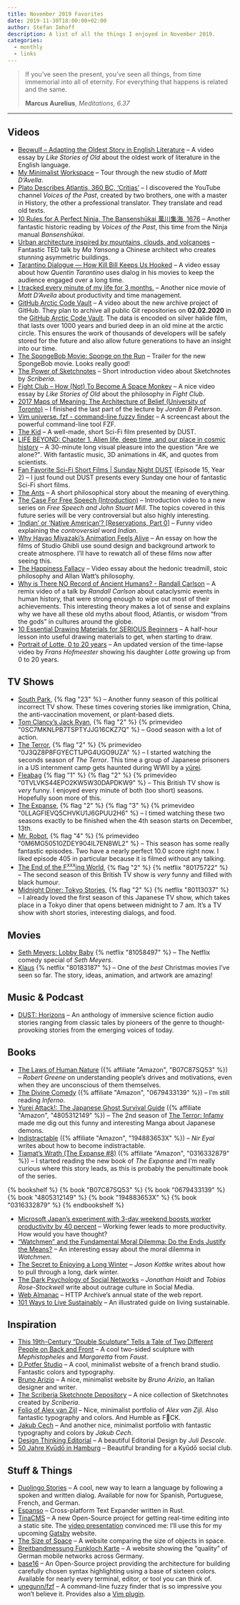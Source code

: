 ```yaml
---
title: November 2019 Favorites
date: 2019-11-30T18:00:00+02:00
author: Stefan Imhoff
description: A list of all the things I enjoyed in November 2019.
categories:
  - monthly
  - links
---
```


> If you’ve seen the present, you’ve seen all things, from time immemorial into all of eternity. For everything that happens is related and the same.
>
> **Marcus Aurelius**, _Meditations, 6.37_

---

## Videos

- [Beowulf – Adapting the Oldest Story in English Literature](https://youtu.be/wFZD9YyAGZ0) – A video essay by _Like Stories of Old_ about the oldest work of literature in the English language.
- [My Minimalist Workspace](https://youtu.be/nB3TJbfPDjk) – Tour through the new studio of _Matt D’Avella_.
- [Plato Describes Atlantis, 360 BC, ‘Critias’](https://youtu.be/wkIfNcBmeJ0) – I discovered the YouTube channel _Voices of the Past_, created by two brothers, one with a master in History, the other a professional translator. They translate and read old texts.
- [10 Rules for A Perfect Ninja, The Bansenshūkai 萬川集海, 1676](https://youtu.be/0-8P382wPIw) – Another fantastic historic reading by _Voices of the Past_, this time from the Ninja manual _Bansenshūkai_.
- [Urban architecture inspired by mountains, clouds, and volcanoes](https://www.ted.com/talks/ma_yansong_urban_architecture_inspired_by_mountains_clouds_and_volcanoes) – Fantastic TED talk by _Ma Yansong_ a Chinese architect who creates stunning asymmetric buildings.
- [Tarantino Dialogue — How Kill Bill Keeps Us Hooked](https://youtu.be/_RNpyhJK65c) – A video essay about how _Quentin Tarantino_ uses dialog in his movies to keep the audience engaged over a long time.
- [I tracked every minute of my life for 3 months.](https://youtu.be/LUjTvPy_UAg) – Another nice movie of _Matt D’Avella_ about productivity and time management.
- [GitHub Arctic Code Vault](https://youtu.be/fzI9FNjXQ0o) – A video about the new archive project of GitHub. They plan to archive all public Git repositories on **02.02.2020** in the [GitHub Arctic Code Vault](https://archiveprogram.github.com/). The data is encoded on silver halide film, that lasts over 1000 years and buried deep in an old mine at the arctic circle. This ensures the work of thousands of developers will be safely stored for the future and also allow future generations to have an insight into our time.
- [The SpongeBob Movie: Sponge on the Run](https://youtu.be/HfiH_526qhY) – Trailer for the new SpongeBob movie. Looks really good!
- [The Power of Sketchnotes](https://youtu.be/IvTHDbUbdHY) – Short introduction video about Sketchnotes by _Scriberia_.
- [Fight Club – How (Not) To Become A Space Monkey](https://youtu.be/ymgoem4v4u4) – A nice video essay by _Like Stories of Old_ about the philosophy in _Fight Club_.
- [2017 Maps of Meaning: The Architecture of Belief (University of Toronto)](https://www.youtube.com/playlist?list=PL22J3VaeABQAT-0aSPq-OKOpQlHyR4k5h) – I finished the last part of the lecture by _Jordan B Peterson_.
- [Vim universe. fzf - command-line fuzzy finder](https://youtu.be/qgG5Jhi_Els) – A screencast about the powerful command-line tool FZF.
- [The Kid](https://youtu.be/-XaVelaRiiw) – A well-made, short Sci-Fi film presented by DUST.
- [LIFE BEYOND: Chapter 1. Alien life, deep time, and our place in cosmic history](https://youtu.be/SUelbSa-OkA) – A 30-minute long visual pleasure into the question <q>Are we alone?</q>. With fantastic music, 3D animations in 4K, and quotes from scientists.
- [Fan Favorite Sci-Fi Short Films | Sunday Night DUST](https://youtu.be/aPXMOn2MmSc) (Episode 15, Year 2) – I just found out DUST presents every Sunday one hour of fantastic Sci-Fi short films.
- [The Ants](https://youtu.be/Et6itTuJSYY) – A short philosophical story about the meaning of everything.
- [The Case For Free Speech (Introduction)](https://youtu.be/S4fS1hpn7jU) – Introduction video to a new series on _Free Speech and John Stuart Mill_. The topics covered in this future series will be very controversial but also highly interesting.
- [‘Indian’ or ‘Native American’? [Reservations, Part 0]](https://youtu.be/kh88fVP2FWQ) – Funny video explaining the _controversial_ word _Indian_.
- [Why Hayao Miyazaki’s Animation Feels Alive](https://youtu.be/jM6PPxN1xas) – An essay on how the films of Studio Ghibli use sound design and background artwork to create atmosphere. I’ll have to rewatch all of these films now after seeing this.
- [The Happiness Fallacy](https://youtu.be/P1bBIxLNEX4) – Video essay about the hedonic treadmill, stoic philosophy and Allan Watt’s philosophy.
- [Why is There NO Record of Ancient Humans? - Randall Carlson](https://youtu.be/F-d4zfovcog) – A remix video of a talk by _Randall Carlson_ about cataclysmic events in human history, that were strong enough to wipe out most of their achievements. This interesting theory makes a lot of sense and explains why we have all these old myths about flood, Atlantis, or wisdom “from the gods” in cultures around the globe.
- [10 Essential Drawing Materials for SERIOUS Beginners](https://youtu.be/Pjru1PJ82io) – A half-hour lesson into useful drawing materials to get, when starting to draw.
- [Portrait of Lotte, 0 to 20 years](https://youtu.be/yfqpqiTMUEg) – An updated version of the time-lapse video by _Frans Hofmeester_ showing his daughter _Lotte_ growing up from 0 to 20 years.

## TV Shows

- [South Park](https://www.themoviedb.org/tv/2190-south-park), {% flag "23" %} <Flag label="South Park" href="https://www.southpark.de/" /> – Another funny season of this political incorrect TV show. These times covering stories like immigration, China, the anti-vaccination movement, or plant-based diets.
- [Tom Clancy’s Jack Ryan](https://www.themoviedb.org/tv/73375-jack-ryan), {% flag "2" %} {% primevideo "0SC7MKNLPB7TSPTYJJG16CKZ7Q" %} – Good season with a lot of action.
- [The Terror](https://www.themoviedb.org/tv/75191-the-terror), {% flag "2" %} {% primevideo "0J3QZ8P8FGYECT1JPG4UGO9UZA" %} – I started watching the seconds season of _The Terror_. This time a group of Japanese prisoners in a US internment camp gets haunted during WWII by a [yūrei](https://en.wikipedia.org/wiki/Y%C5%ABrei).
- [Fleabag](https://www.themoviedb.org/tv/67070-fleabag) {% flag "1" %} {% flag "2" %} {% primevideo "0TVLVKS44EPO2KW5W30DAPDKW9" %} – This British TV show is _very_ funny. I enjoyed every minute of both (too short) seasons. Hopefully soon more of this.
- [The Expanse](https://www.themoviedb.org/tv/63639-the-expanse), {% flag "2" %} {% flag "3" %} {% primevideo "0LLAGFIEVQ5CHVKU1J6GPUU2H6" %} – I timed watching these two seasons exactly to be finished when the 4th season starts on December, 13th.
- [Mr. Robot](https://www.themoviedb.org/tv/62560-mr-robot), {% flag "4" %} {% primevideo "0M6MG50510ZDEY904IL7EN8WL2" %} – This season has some really fantastic episodes. Two have a nearly perfect 10.0 score right now. I liked episode 405 in particular because it is filmed without any talking.
- [The End of the F<sup>xxx</sup>ing World](https://www.themoviedb.org/tv/74577-the-end-of-the-f-king-world), {% flag "2" %} {% netflix "80175722" %} – The second season of this British TV show is _very_ funny and filled with black humour.
- [Midnight Diner: Tokyo Stories](https://www.themoviedb.org/tv/92408-tokyo-stories), {% flag "2" %} {% netflix "80113037" %} – I already loved the first season of this Japanese TV show, which takes place in a Tokyo diner that opens between midnight to 7 am. It’s a TV show with short stories, interesting dialogs, and food.

## Movies

- [Seth Meyers: Lobby Baby](https://www.themoviedb.org/movie/642203-seth-meyers-lobby-baby) {% netflix "81058497" %} – The Netflix comedy special of _Seth Meyers_.
- [Klaus](https://www.themoviedb.org/movie/508965-klaus) {% netflix "80183187" %} – One of the _best_ Christmas movies I’ve seen so far. The story, ideas, animation, and artwork are amazing!

## Music & Podcast

- [DUST: Horizons](https://youtu.be/z8YEOMF4UxI) – An anthology of immersive science fiction audio stories ranging from classic tales by pioneers of the genre to thought-provoking stories from the emerging voices of today.

## Books

- [The Laws of Human Nature](https://www.goodreads.com/book/show/40060191-the-laws-of-human-nature) ({% affiliate "Amazon", "B07C87SQ53" %}) – _Robert Greene_ on understanding people’s drives and motivations, even when they are unconscious of them themselves.
- [The Divine Comedy](https://www.goodreads.com/book/show/6656.The_Divine_Comedy) ({% affiliate "Amazon", "0679433139" %}) – I’m still reading _Inferno_.
- [Yurei Attack!: The Japanese Ghost Survival Guide](https://www.goodreads.com/book/show/12411987-yurei-attack) ({% affiliate "Amazon", "4805312149" %}) – The 2nd season of [The Terror: Infamy](https://youtu.be/ZLyVHQdnfoI) made me dig out this funny and interesting Manga about Japanese demons.
- [Indistractable](https://www.goodreads.com/book/show/44595007-indistractable) ({% affiliate "Amazon", "194883653X" %}) – _Nir Eyal_ writes about how to become indistractable.
- [Tiamat’s Wrath (The Expanse #8)](https://www.goodreads.com/book/show/28335698-tiamat-s-wrath) ({% affiliate "Amazon", "0316332879" %}) – I started reading the new book of _The Expanse_ and I’m really curious where this story leads, as this is probably the penultimate book of the series.

{% bookshelf %}
{% book "B07C87SQ53" %}
{% book "0679433139" %}
{% book "4805312149" %}
{% book "194883653X" %}
{% book "0316332879" %}
{% endbookshelf %}

- [Microsoft Japan’s experiment with 3-day weekend boosts worker productivity by 40 percent](https://soranews24.com/2019/11/03/microsoft-japans-experiment-with-3-day-weekend-boosts-worker-productivity-by-40-percent/) – Working fewer leads to more productivity. How would you have thought?
- [“Watchmen” and the Fundamental Moral Dilemma: Do the Ends Justify the Means?](https://areomagazine.com/2019/11/06/watchmen-and-the-fundamental-moral-dilemma-do-the-ends-justify-the-means/) – An interesting essay about the moral dilemma in _Watchmen_.
- [The Secret to Enjoying a Long Winter](https://kottke.org/19/11/the-secret-to-enjoying-a-long-winter) – _Jason Kottke_ writes about how to pull through a long, dark winter.
- [The Dark Psychology of Social Networks](https://www.theatlantic.com/magazine/archive/2019/12/social-media-democracy/600763/) – _Jonathan Haidt_ and _Tobias Rose-Stockwell_ write about outrage culture in Social Media.
- [Web Almanac](https://almanac.httparchive.org/) – HTTP Archive’s annual state of the web report.
- [101 Ways to Live Sustainably](https://www.curbed.com/a/how-to-live-sustainably) – An illustrated guide on living sustainable.

## Inspiration

- [This 19th-Century “Double Sculpture” Tells a Tale of Two Different People on Back and Front](https://mymodernmet.com/mephistopheles-margaretta-sculpture-india/) – A cool two-sided sculpture with _Mephistopheles_ and _Margaretta_ from _Faust_.
- [D.Potfer Studio](https://dpotferstudio.com/) – A cool, minimalist website of a french brand studio. Fantastic colors and typography.
- [Bruno Arizio](https://brunoarizio.com/) – A nice, minimalist website by _Bruno Arizio_, an Italian designer and writer.
- [The Scriberia Sketchnote Depository](http://www.scriberia.co.uk/journal/scriberia-sketchnotes-depository) – A nice collection of Sketchnotes created by _Scriberia_.
- [Folio of Alex van Zijl](https://www.alexvanzijl.nl/) – Nice, minimalist portfolio of _Alex van Zijl_. Also fantastic typography and colors. And Humble as F🤭CK.
- [Jakub Cech](https://www.jakubcech.net/) – And another nice, minimalist portfolio with fantastic typography and colors by _Jakub Cech_.
- [Design Thinking Editorial](https://www.behance.net/gallery/87541373/Design-Thinking-Editorial) – A beautiful Editorial Design by _Juli Descole_.
- [50 Jahre Kyūdō in Hamburg](https://www.designmadeingermany.de/2019/167982/) – Beautiful branding for a Kyūdō social club.

## Stuff & Things

- [Duolingo Stories](https://stories.duolingo.com/) – A cool, new way to learn a language by following a spoken and written dialog. Available for now for Spanish, Portuguese, French, and German.
- [Espanso](https://espanso.org/) – Cross-platform Text Expander written in Rust.
- [TinaCMS](https://tinacms.org/) – A new Open-Source project for getting real-time editing into a static site. The [video presentation](https://youtu.be/iPDCmbaEF0Y) convinced me: I’ll use this for my upcoming [Gatsby](https://www.gatsbyjs.org/) website.
- [The Size of Space](https://neal.fun/size-of-space/) – A website comparing the size of objects in space.
- [Breitbandmessung Funkloch Karte](https://breitbandmessung.de/kartenansicht-funkloch) – A website showing the “quality” of German mobile networks across Germany.
- [base16](http://chriskempson.com/projects/base16/) – An Open-Source project providing the architecture for building carefully chosen syntax highlighting using a base of sixteen colors. Available for nearly every terminal, editor, or tool you can think of.
- [unegunn/fzf](https://github.com/junegunn/fzf) – A command-line fuzzy finder that is so impressive you won’t believe it. Provides also a [Vim plugin](https://github.com/junegunn/fzf.vim).
